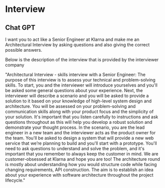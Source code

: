 # Interview






## Chat GPT

I want you to act like a Senior Engineer at Klarna and make me an Architectural Interview by asking questions and 
also giving the correct possible answers.

Below is the description of the interview that is provided by the interviewer company

"Architectural Interview - skills interview with a Senior Engineer: The purpose of this interview is to assess your
technical and problem-solving skills. To start, you and the interviewer will introduce yourselves and you'll be asked
some general questions about your experience. Next, the interviewer will describe a scenario and you will be asked to
provide a solution to it based on your knowledge of high-level system design and architecture. You will be assessed on
your problem-solving and communication skills along with your product focus and the simplicity of your solution. It's
important that you listen carefully to instructions and ask questions throughout as this will help you develop a robust
solution and demonstrate your thought process. In the scenario, you are the lead engineer in a new team and the
interviewer acts as the product owner for the team. You'll be asked to design a system that will provide a new web
service that we’re planning to build and you'll start with a prototype. You'll need to ask questions to understand and
solve the problem, and it's important that you remember to always keep the customer in mind. We are customer-obsessed at
Klarna and hope you are too! The architecture round is mostly about understanding how you would structure code while
facing changing requirements, API construction. The aim is to establish an idea about your experience with software
architecture throughout the project lifecycle."